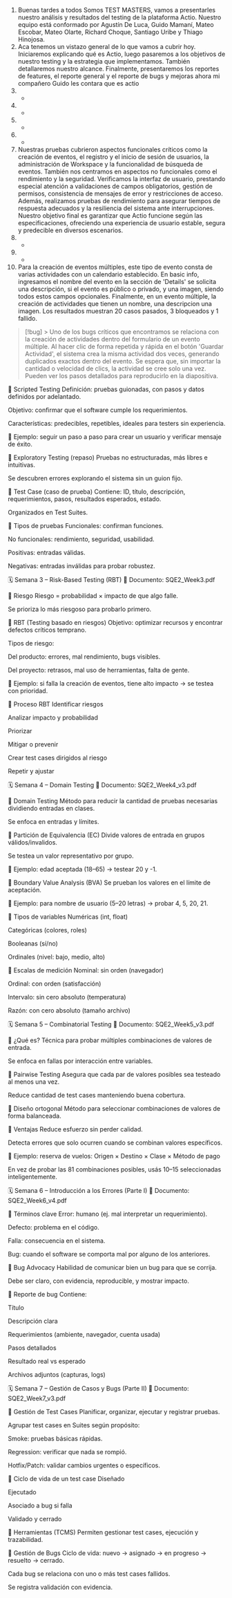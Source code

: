 1. Buenas tardes a todos Somos TEST MASTERS, vamos a presentarles nuestro análisis y resultados del testing de la plataforma Actio. Nuestro equipo está conformado por Agustín De Luca, Guido Mamaní, Mateo Escobar, Mateo Olarte, Richard Choque, Santiago Uribe y Thiago Hinojosa.
2. Aca tenemos un vistazo general de lo que vamos a cubrir hoy. Iniciaremos explicando qué es Actio, luego pasaremos a los objetivos de nuestro testing y la estrategia que implementamos. También detallaremos nuestro alcance. Finalmente, presentaremos los reportes de features, el reporte general y el reporte de bugs y mejoras ahora mi compañero Guido les contara que es actio
3. -
4. -
5. -
6. -
7. Nuestras pruebas cubrieron aspectos funcionales críticos como la creación de eventos, el registro y el inicio de sesión de usuarios, la administración de Workspace y la funcionalidad de búsqueda de eventos. También nos centramos en aspectos no funcionales como el rendimiento y la seguridad. Verificamos la interfaz de usuario, prestando especial atención a validaciones de campos obligatorios, gestión de permisos, consistencia de mensajes de error y restricciones de acceso. Además, realizamos pruebas de rendimiento para asegurar tiempos de respuesta adecuados y la resiliencia del sistema ante interrupciones. Nuestro objetivo final es garantizar que Actio funcione según las especificaciones, ofreciendo una experiencia de usuario estable, segura y predecible en diversos escenarios.
8. -
9. -
10. Para la creación de eventos múltiples, este tipo de evento consta de varias actividades con un calendario establecido. En basic info, ingresamos el nombre del evento en la sección de 'Details' se solicita una descripción, si el evento es público o privado, y una imagen, siendo todos estos campos opcionales. Finalmente, en un evento múltiple, la creación de actividades que tienen un nombre, una descripcion una imagen. Los resultados muestran 20 casos pasados, 3 bloqueados y 1 fallido.

> [!bug]
    > Uno de los bugs críticos que encontramos se relaciona con la creación de actividades dentro del formulario de un evento múltiple. Al hacer clic de forma repetida y rápida en el botón 'Guardar Actividad', el sistema crea la misma actividad dos veces, generando duplicados exactos dentro del evento. Se espera que, sin importar la cantidad o velocidad de clics, la actividad se cree solo una vez. Pueden ver los pasos detallados para reproducirlo en la diapositiva.


🔹 Scripted Testing
Definición: pruebas guionadas, con pasos y datos definidos por adelantado.

Objetivo: confirmar que el software cumple los requerimientos.

Características: predecibles, repetibles, ideales para testers sin experiencia.

🧪 Ejemplo: seguir un paso a paso para crear un usuario y verificar mensaje de éxito.

🔹 Exploratory Testing (repaso)
Pruebas no estructuradas, más libres e intuitivas.

Se descubren errores explorando el sistema sin un guion fijo.

🔹 Test Case (caso de prueba)
Contiene: ID, título, descripción, requerimientos, pasos, resultados esperados, estado.

Organizados en Test Suites.

🔹 Tipos de pruebas
Funcionales: confirman funciones.

No funcionales: rendimiento, seguridad, usabilidad.

Positivas: entradas válidas.

Negativas: entradas inválidas para probar robustez.

🗓 Semana 3 – Risk-Based Testing (RBT)
📄 Documento: SQE2_Week3.pdf

🔹 Riesgo
Riesgo = probabilidad × impacto de que algo falle.

Se prioriza lo más riesgoso para probarlo primero.

🔹 RBT (Testing basado en riesgos)
Objetivo: optimizar recursos y encontrar defectos críticos temprano.

Tipos de riesgo:

Del producto: errores, mal rendimiento, bugs visibles.

Del proyecto: retrasos, mal uso de herramientas, falta de gente.

🧪 Ejemplo: si falla la creación de eventos, tiene alto impacto → se testea con prioridad.

🔹 Proceso RBT
Identificar riesgos

Analizar impacto y probabilidad

Priorizar

Mitigar o prevenir

Crear test cases dirigidos al riesgo

Repetir y ajustar

🗓 Semana 4 – Domain Testing
📄 Documento: SQE2_Week4_v3.pdf

🔹 Domain Testing
Método para reducir la cantidad de pruebas necesarias dividiendo entradas en clases.

Se enfoca en entradas y límites.

🔹 Partición de Equivalencia (EC)
Divide valores de entrada en grupos válidos/invalidos.

Se testea un valor representativo por grupo.

🧪 Ejemplo: edad aceptada (18–65) → testear 20 y -1.

🔹 Boundary Value Analysis (BVA)
Se prueban los valores en el límite de aceptación.

🧪 Ejemplo: para nombre de usuario (5–20 letras) → probar 4, 5, 20, 21.

🔹 Tipos de variables
Numéricas (int, float)

Categóricas (colores, roles)

Booleanas (sí/no)

Ordinales (nivel: bajo, medio, alto)

🔹 Escalas de medición
Nominal: sin orden (navegador)

Ordinal: con orden (satisfacción)

Intervalo: sin cero absoluto (temperatura)

Razón: con cero absoluto (tamaño archivo)

🗓 Semana 5 – Combinatorial Testing
📄 Documento: SQE2_Week5_v3.pdf

🔹 ¿Qué es?
Técnica para probar múltiples combinaciones de valores de entrada.

Se enfoca en fallas por interacción entre variables.

🔹 Pairwise Testing
Asegura que cada par de valores posibles sea testeado al menos una vez.

Reduce cantidad de test cases manteniendo buena cobertura.

🔹 Diseño ortogonal
Método para seleccionar combinaciones de valores de forma balanceada.

🔹 Ventajas
Reduce esfuerzo sin perder calidad.

Detecta errores que solo ocurren cuando se combinan valores específicos.

🧪 Ejemplo: reserva de vuelos:
Origen × Destino × Clase × Método de pago

En vez de probar las 81 combinaciones posibles, usás 10–15 seleccionadas inteligentemente.

🗓 Semana 6 – Introducción a los Errores (Parte I)
📄 Documento: SQE2_Week6_v4.pdf

🔹 Términos clave
Error: humano (ej. mal interpretar un requerimiento).

Defecto: problema en el código.

Falla: consecuencia en el sistema.

Bug: cuando el software se comporta mal por alguno de los anteriores.

🔹 Bug Advocacy
Habilidad de comunicar bien un bug para que se corrija.

Debe ser claro, con evidencia, reproducible, y mostrar impacto.

🔹 Reporte de bug
Contiene:

Título

Descripción clara

Requerimientos (ambiente, navegador, cuenta usada)

Pasos detallados

Resultado real vs esperado

Archivos adjuntos (capturas, logs)

🗓 Semana 7 – Gestión de Casos y Bugs (Parte II)
📄 Documento: SQE2_Week7_v3.pdf

🔹 Gestión de Test Cases
Planificar, organizar, ejecutar y registrar pruebas.

Agrupar test cases en Suites según propósito:

Smoke: pruebas básicas rápidas.

Regression: verificar que nada se rompió.

Hotfix/Patch: validar cambios urgentes o específicos.

🔹 Ciclo de vida de un test case
Diseñado

Ejecutado

Asociado a bug si falla

Validado y cerrado

🔹 Herramientas (TCMS)
Permiten gestionar test cases, ejecución y trazabilidad.

🔹 Gestión de Bugs
Ciclo de vida: nuevo → asignado → en progreso → resuelto → cerrado.

Cada bug se relaciona con uno o más test cases fallidos.

Se registra validación con evidencia.